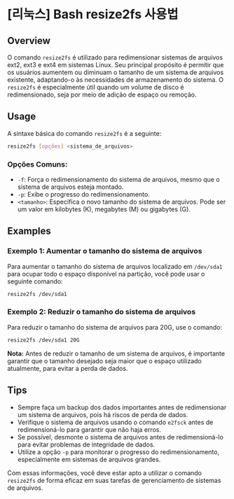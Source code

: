 # [리눅스] Bash resize2fs 사용법

## Overview
O comando `resize2fs` é utilizado para redimensionar sistemas de arquivos ext2, ext3 e ext4 em sistemas Linux. Seu principal propósito é permitir que os usuários aumentem ou diminuam o tamanho de um sistema de arquivos existente, adaptando-o às necessidades de armazenamento do sistema. O `resize2fs` é especialmente útil quando um volume de disco é redimensionado, seja por meio de adição de espaço ou remoção.

## Usage
A sintaxe básica do comando `resize2fs` é a seguinte:

```bash
resize2fs [opções] <sistema_de_arquivos>
```

### Opções Comuns:
- `-f`: Força o redimensionamento do sistema de arquivos, mesmo que o sistema de arquivos esteja montado.
- `-p`: Exibe o progresso do redimensionamento.
- `<tamanho>`: Especifica o novo tamanho do sistema de arquivos. Pode ser um valor em kilobytes (K), megabytes (M) ou gigabytes (G).

## Examples
### Exemplo 1: Aumentar o tamanho do sistema de arquivos
Para aumentar o tamanho do sistema de arquivos localizado em `/dev/sda1` para ocupar todo o espaço disponível na partição, você pode usar o seguinte comando:

```bash
resize2fs /dev/sda1
```

### Exemplo 2: Reduzir o tamanho do sistema de arquivos
Para reduzir o tamanho do sistema de arquivos para 20G, use o comando:

```bash
resize2fs /dev/sda1 20G
```

**Nota:** Antes de reduzir o tamanho de um sistema de arquivos, é importante garantir que o tamanho desejado seja maior que o espaço utilizado atualmente, para evitar a perda de dados.

## Tips
- Sempre faça um backup dos dados importantes antes de redimensionar um sistema de arquivos, pois há riscos de perda de dados.
- Verifique o sistema de arquivos usando o comando `e2fsck` antes de redimensioná-lo para garantir que não haja erros.
- Se possível, desmonte o sistema de arquivos antes de redimensioná-lo para evitar problemas de integridade de dados.
- Utilize a opção `-p` para monitorar o progresso do redimensionamento, especialmente em sistemas de arquivos grandes.

Com essas informações, você deve estar apto a utilizar o comando `resize2fs` de forma eficaz em suas tarefas de gerenciamento de sistemas de arquivos.